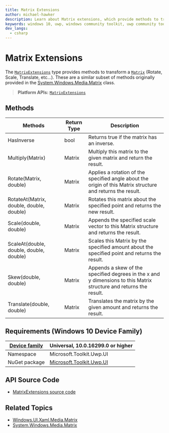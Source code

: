```yaml
---
title: Matrix Extensions
author: michael-hawker
description: Learn about Matrix extensions, which provide methods to transform a Matrix. These methods are similar to methods from the System.Windows.Media.Matrix class.
keywords: windows 10, uwp, windows community toolkit, uwp community toolkit, uwp toolkit, Extensions, matrix
dev_langs:
  - csharp
---
```


# Matrix Extensions

The [`MatrixExtensions`](/dotnet/api/microsoft.toolkit.uwp.ui.matrixextensions) type provides methods to transform a [`Matrix`](/uwp/api/Windows.UI.Xaml.Media.Matrix) (Rotate, Scale, Translate, etc...). These are a similar subset of methods originally provided in the [System.Windows.Media.Matrix](/dotnet/api/system.windows.media.matrix) class.

> **Platform APIs:** [`MatrixExtensions`](/dotnet/api/microsoft.toolkit.uwp.ui.matrixextensions)

## Methods

| Methods | Return Type | Description |
| -- | -- | -- |
| HasInverse | bool | Returns true if the matrix has an inverse. |
| Multiply(Matrix) | Matrix | Multiply this matrix to the given matrix and return the result. |
| Rotate(Matrix, double) | Matrix | Applies a rotation of the specified angle about the origin of this Matrix structure and returns the result. |
| RotateAt(Matrix, double, double, double) | Matrix | Rotates this matrix about the specified point and returns the new result. |
| Scale(double, double) | Matrix | Appends the specified scale vector to this Matrix structure and returns the result. |
| ScaleAt(double, double, double, double) | Matrix | Scales this Matrix by the specified amount about the specified point and returns the result. |
| Skew(double, double) | Matrix | Appends a skew of the specified degrees in the x and y dimensions to this Matrix structure and returns the result. |
| Translate(double, double) | Matrix | Translates the matrix by the given amount and returns the result. |

## Requirements (Windows 10 Device Family)

| [Device family](/windows/uwp/get-started/universal-application-platform-guide) | Universal, 10.0.16299.0 or higher |
| --- | --- |
| Namespace | Microsoft.Toolkit.Uwp.UI |
| NuGet package | [Microsoft.Toolkit.Uwp.UI](https://www.nuget.org/packages/Microsoft.Toolkit.Uwp.UI/) |

## API Source Code

- [MatrixExtensions source code](https://github.com/windows-toolkit/WindowsCommunityToolkit/blob/rel/7.0.0/Microsoft.Toolkit/Extensions/Media/MatrixExtensions.cs)

## Related Topics

- [Windows.UI.Xaml.Media.Matrix](/uwp/api/Windows.UI.Xaml.Media.Matrix)
- [System.Windows.Media.Matrix](/dotnet/api/system.windows.media.matrix)

